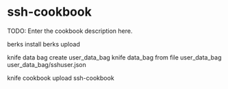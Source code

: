 # ssh-cookbook

TODO: Enter the cookbook description here.

berks install
berks upload


knife data bag create user_data_bag
knife data_bag from file user_data_bag user_data_bag/sshuser.json

knife cookbook upload ssh-cookbook
